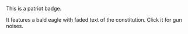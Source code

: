 This is a patriot badge.

It features a bald eagle with faded text of the constitution. Click it for gun noises.

